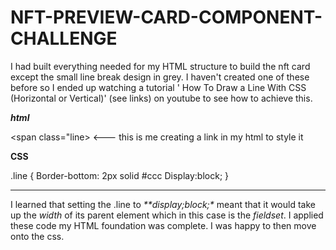 # NFT-PREVIEW-CARD-COMPONENT-CHALLENGE

<p> I had built everything needed for my HTML structure to build the nft card except the small line break design in grey. I haven't created one of these before so I ended up watching a tutorial ' How To Draw a Line With CSS (Horizontal or Vertical)' (see links) on youtube to see how to achieve this. </p>


***html***

<span class="line>      <--- this is me creating a link in my html to style it 

**CSS**

.line {
Border-bottom: 2px solid #ccc
Display:block;
}

***

  <p> I learned that setting the .line to <em> **display;block;* </em> meant that it would take up the <em> width </em> of its parent element which in this case is the <em> fieldset</em>. I applied these code my HTML foundation was complete. I was happy to then move onto the css. </p>


